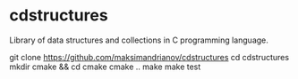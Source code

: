 # cdstructures
Library of data structures and collections in C programming language.

git clone https://github.com/maksimandrianov/cdstructures
cd cdstructures
mkdir cmake && cd cmake
cmake ..
make
make test
